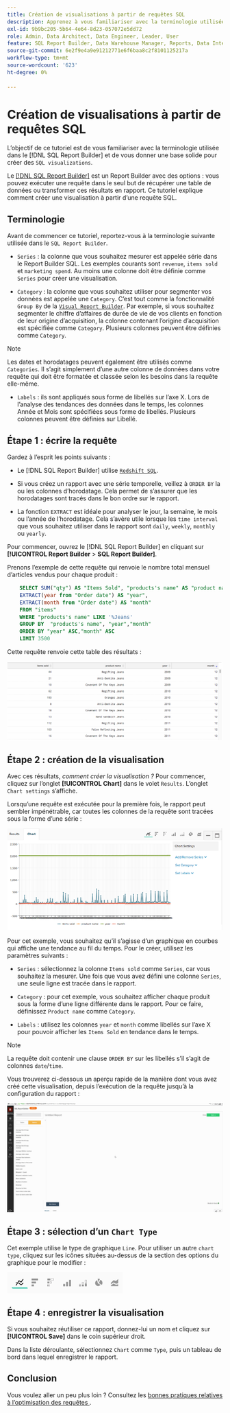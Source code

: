 ```yaml
---
title: Création de visualisations à partir de requêtes SQL
description: Apprenez à vous familiariser avec la terminologie utilisée dans SQL Report Builder et à vous donner une base solide pour créer des visualisations SQL.
exl-id: 9b9bc205-5b64-4e64-8d23-057072e5dd72
role: Admin, Data Architect, Data Engineer, Leader, User
feature: SQL Report Builder, Data Warehouse Manager, Reports, Data Integration
source-git-commit: 6e2f9e4a9e91212771e6f6baa8c2f8101125217a
workflow-type: tm+mt
source-wordcount: '623'
ht-degree: 0%

---
```


# Création de visualisations à partir de requêtes SQL

L’objectif de ce tutoriel est de vous familiariser avec la terminologie utilisée dans le [!DNL SQL Report Builder] et de vous donner une base solide pour créer des `SQL visualizations`.

Le [[!DNL SQL Report Builder]](../data-analyst/dev-reports/sql-rpt-bldr.md) est un Report Builder avec des options : vous pouvez exécuter une requête dans le seul but de récupérer une table de données ou transformer ces résultats en rapport. Ce tutoriel explique comment créer une visualisation à partir d’une requête SQL.

## Terminologie

Avant de commencer ce tutoriel, reportez-vous à la terminologie suivante utilisée dans le `SQL Report Builder`.

- `Series` : la colonne que vous souhaitez mesurer est appelée série dans le Report Builder SQL. Les exemples courants sont `revenue`, `items sold` et `marketing spend`. Au moins une colonne doit être définie comme `Series` pour créer une visualisation.

- `Category` : la colonne que vous souhaitez utiliser pour segmenter vos données est appelée une `Category`. C’est tout comme la fonctionnalité `Group By` de la [`Visual Report Builder`](../data-user/reports/ess-rpt-build-visual.md). Par exemple, si vous souhaitez segmenter le chiffre d’affaires de durée de vie de vos clients en fonction de leur origine d’acquisition, la colonne contenant l’origine d’acquisition est spécifiée comme `Category`. Plusieurs colonnes peuvent être définies comme `Category`.

>[!NOTE]
>
>Les dates et horodatages peuvent également être utilisés comme `Categories`. Il s’agit simplement d’une autre colonne de données dans votre requête qui doit être formatée et classée selon les besoins dans la requête elle-même.

- `Labels` : ils sont appliqués sous forme de libellés sur l’axe X. Lors de l’analyse des tendances des données dans le temps, les colonnes Année et Mois sont spécifiées sous forme de libellés. Plusieurs colonnes peuvent être définies sur Libellé.

## Étape 1 : écrire la requête

Gardez à l’esprit les points suivants :

- Le [!DNL SQL Report Builder] utilise [`Redshift SQL`](https://docs.aws.amazon.com/redshift/latest/dg/c_redshift-and-postgres-sql.html).

- Si vous créez un rapport avec une série temporelle, veillez à `ORDER BY` la ou les colonnes d’horodatage. Cela permet de s’assurer que les horodatages sont tracés dans le bon ordre sur le rapport.

- La fonction `EXTRACT` est idéale pour analyser le jour, la semaine, le mois ou l’année de l’horodatage. Cela s’avère utile lorsque les `time interval` que vous souhaitez utiliser dans le rapport sont `daily`, `weekly`, `monthly` ou `yearly`.

Pour commencer, ouvrez le [!DNL SQL Report Builder] en cliquant sur **[!UICONTROL Report Builder** > **SQL Report Builder]**.

Prenons l’exemple de cette requête qui renvoie le nombre total mensuel d’articles vendus pour chaque produit :

```sql
    SELECT SUM("qty") AS "Items Sold", "products's name" AS "product name",
    EXTRACT(year from "Order date") AS "year",
    EXTRACT(month from "Order date") AS "month"
    FROM "items"
    WHERE "products's name" LIKE '%Jeans'
    GROUP BY  "products's name", "year","month"
    ORDER BY "year" ASC,"month" ASC
    LIMIT 3500
```

Cette requête renvoie cette table des résultats :

![](../assets/SQL_results_table.png)

## Étape 2 : création de la visualisation

Avec ces résultats, *comment créer la visualisation ?* Pour commencer, cliquez sur l’onglet **[!UICONTROL Chart]** dans le volet `Results`. L’onglet `Chart settings` s’affiche.

Lorsqu’une requête est exécutée pour la première fois, le rapport peut sembler impénétrable, car toutes les colonnes de la requête sont tracées sous la forme d’une série :

![](../assets/SQL_initial_report_results.png)

Pour cet exemple, vous souhaitez qu’il s’agisse d’un graphique en courbes qui affiche une tendance au fil du temps. Pour le créer, utilisez les paramètres suivants :

- `Series` : sélectionnez la colonne `Items sold` comme `Series`, car vous souhaitez la mesurer. Une fois que vous avez défini une colonne `Series`, une seule ligne est tracée dans le rapport.

- `Category` : pour cet exemple, vous souhaitez afficher chaque produit sous la forme d’une ligne différente dans le rapport. Pour ce faire, définissez `Product name` comme `Category`.

- `Labels` : utilisez les colonnes `year` et `month` comme libellés sur l’axe X pour pouvoir afficher les `Items Sold` en tendance dans le temps.

>[!NOTE]
>
>La requête doit contenir une clause `ORDER BY` sur les libellés s’il s’agit de colonnes `date`/`time`.

Vous trouverez ci-dessous un aperçu rapide de la manière dont vous avez créé cette visualisation, depuis l’exécution de la requête jusqu’à la configuration du rapport :

![](../assets/SQL_report_settings.gif)

## Étape 3 : sélection d’un `Chart Type`

Cet exemple utilise le type de graphique `Line`. Pour utiliser un autre `chart type`, cliquez sur les icônes situées au-dessus de la section des options du graphique pour le modifier :

![](../assets/Chart_types.png)

## Étape 4 : enregistrer la visualisation

Si vous souhaitez réutiliser ce rapport, donnez-lui un nom et cliquez sur **[!UICONTROL Save]** dans le coin supérieur droit.

Dans la liste déroulante, sélectionnez `Chart` comme `Type`, puis un tableau de bord dans lequel enregistrer le rapport.

## Conclusion

Vous voulez aller un peu plus loin ? Consultez les [ bonnes pratiques relatives à l’optimisation des requêtes ](../best-practices/optimizing-your-sql-queries.md).
